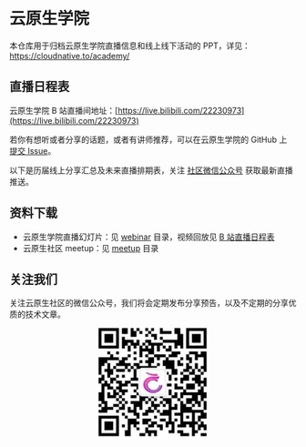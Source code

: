 # 云原生学院

本仓库用于归档云原生学院直播信息和线上线下活动的 PPT，详见：<https://cloudnative.to/academy/>

## 直播日程表

云原生学院 B 站直播间地址：[https://live.bilibili.com/22230973](https://live.bilibili.com/22230973)

若你有想听或者分享的话题，或者有讲师推荐，可以在云原生学院的 GitHub 上 [提交 Issue](https://github.com/cloudnativeto/academy/issues/new)。

以下是历届线上分享汇总及未来直播排期表，关注 [社区微信公众号](https://cloudnative.to/contact/) 获取最新直播推送。

## 资料下载

- 云原生学院直播幻灯片：见 [webinar](https://github.com/cloudnativeto/academy/tree/master/webinar/) 目录，视频回放见 [B 站直播日程表](./webinar/README.md)
- 云原生社区 meetup：见 [meetup](./meetup/) 目录

## 关注我们

关注云原生社区的微信公众号，我们将会定期发布分享预告，以及不定期的分享优质的技术文章。

<p align="center">
   <img src="images/subscription.png" alt="云原生社区公众号">
</p>
